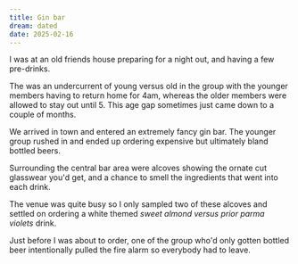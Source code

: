 ```yaml
---
title: Gin bar
dream: dated
date: 2025-02-16
---
```


I was at an old friends house preparing for a night out, and having a few pre-drinks.

The was an undercurrent of young versus old in the group with the younger members having to return home for 4am, whereas the older members were allowed to stay out until 5. This age gap sometimes just came down to a couple of months.

We arrived in town and entered an extremely fancy gin bar. The younger group rushed in and ended up ordering expensive but ultimately bland bottled beers.

Surrounding the central bar area were alcoves showing the ornate cut glasswear you'd get, and a chance to smell the ingredients that went into each drink.

The venue was quite busy so I only sampled two of these alcoves and settled on ordering a white themed *sweet almond versus prior parma violets* drink.

Just before I was about to order, one of the group who'd only gotten bottled beer intentionally pulled the fire alarm so everybody had to leave.
